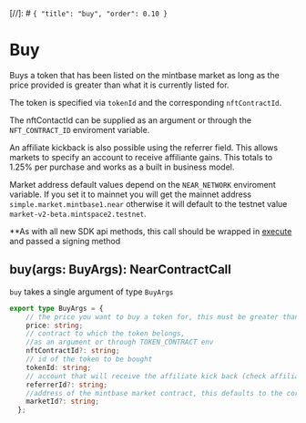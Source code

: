 [//]: # `{ "title": "buy", "order": 0.10 }`

# Buy

Buys a token that has been listed on the mintbase market as long as the price provided is greater than what it is currently listed for.

The token is specified via ``tokenId`` and the corresponding ``nftContractId``.

The nftContactId can be supplied as an argument or through the ``NFT_CONTRACT_ID`` enviroment variable.

An affiliate kickback is also possible using the referrer field. This allows markets to specify an account to receive affiliante gains. This totals to 1.25% per purchase and works as a built in business model.

Market address default values depend on the ``NEAR_NETWORK`` enviroment variable. If you set it to mainnet you will get the mainnet address ``simple.market.mintbase1.near`` otherwise it will default to the testnet value ``market-v2-beta.mintspace2.testnet``.

**As with all new SDK api methods, this call should be wrapped in [execute](../#execute) and passed a signing method

## buy(args: BuyArgs): NearContractCall

`buy` takes a single argument of type `BuyArgs`

```typescript
export type BuyArgs = {
    // the price you want to buy a token for, this must be greater than the amount its currently listed for
    price: string;
    // contract to which the token belongs, 
    //as an argument or through TOKEN_CONTRACT env
    nftContractId?: string;
    // id of the token to be bought
    tokenId: string;
    // account that will receive the affiliate kick back (check affiliate documentation)
    referrerId?: string;
    //address of the mintbase market contract, this defaults to the correct values depending on the NEAR_NETWORK enviroment variable
    marketId?: string;
  };
```
